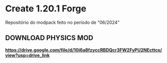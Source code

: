 # Create 1.20.1 Forge
 Repositório do modpack feito no período de "06/2024"

## **DOWNLOAD PHYSICS MOD**
**https://drive.google.com/file/d/10i6a8fzyccRBDQcr3FW2FyPU2NEcttcs/view?usp=drive_link**
